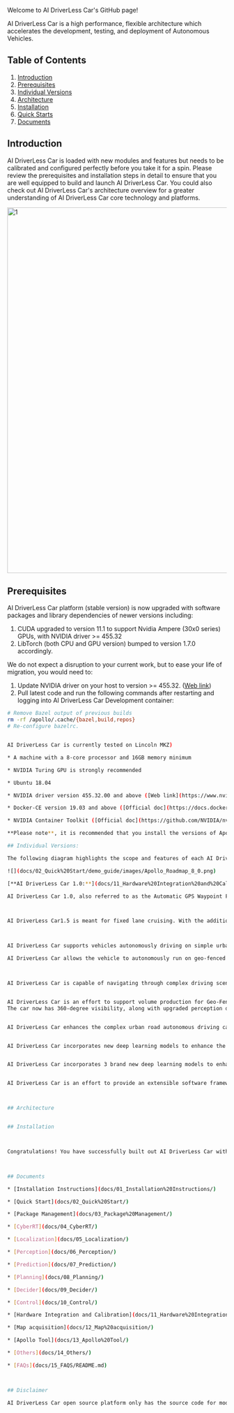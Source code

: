 

Welcome to AI DriverLess Car's GitHub page!

AI DriverLess Car is a high performance, flexible architecture which accelerates the development, testing, and deployment of Autonomous Vehicles.



## Table of Contents

1. [Introduction](#introduction)
2. [Prerequisites](#prerequisites)
3. [Individual Versions](#individual-versions)
4. [Architecture](#architecture)
5. [Installation](#installation)
6. [Quick Starts](#quick-starts)
7. [Documents](#documents)

## Introduction

AI DriverLess Car is loaded with new modules and features but needs to be calibrated and configured perfectly before you take it for a spin. Please review the prerequisites and installation steps in detail to ensure that you are well equipped to build and launch AI DriverLess Car. You could also check out AI DriverLess Car's architecture overview for a greater understanding of AI DriverLess Car core technology and platforms.

<img width="838" alt="1" src="https://user-images.githubusercontent.com/99794785/226515721-38c18137-a888-49cc-8e35-2f8ecc5077a7.png">


## Prerequisites

 AI DriverLess Car platform (stable version) is now upgraded with software packages and library dependencies of newer versions including:

1. CUDA upgraded to version 11.1 to support Nvidia Ampere (30x0 series) GPUs,
   with NVIDIA driver >= 455.32
2. LibTorch (both CPU and GPU version) bumped to version 1.7.0 accordingly.

We do not expect a disruption to your current work, but to ease your life of
migration, you would need to:

1. Update NVIDIA driver on your host to version >= 455.32.
  ([Web link](https://www.nvidia.com/Download/index.aspx?lang=en-us))
2. Pull latest code and run the following commands after restarting and
  logging into AI DriverLess Car Development container:

```bash
# Remove Bazel output of previous builds
rm -rf /apollo/.cache/{bazel,build,repos}
# Re-configure bazelrc.


AI DriverLess Car is currently tested on Lincoln MKZ)

* A machine with a 8-core processor and 16GB memory minimum

* NVIDIA Turing GPU is strongly recommended

* Ubuntu 18.04

* NVIDIA driver version 455.32.00 and above ([Web link](https://www.nvidia.com/Download/index.aspx?lang=en-us))

* Docker-CE version 19.03 and above ([Official doc](https://docs.docker.com/engine/install/ubuntu/))

* NVIDIA Container Toolkit ([Official doc](https://github.com/NVIDIA/nvidia-docker))

**Please note**, it is recommended that you install the versions of Apollo in the following order: **1.0 -> whichever version you would like to test out**. The reason behind this recommendation is that you need to confirm whether individual hardware components and modules are functioning correctly, and clear various version test cases before progressing to a higher and more capable version for your safety and the safety of those around you.

## Individual Versions:

The following diagram highlights the scope and features of each AI DriverLess Car release:

![](docs/02_Quick%20Start/demo_guide/images/Apollo_Roadmap_8_0.png)

[**AI DriverLess Car 1.0:**](docs/11_Hardware%20Integration%20and%20Calibration/%E8%BD%A6%E8%BE%86%E9%9B%86%E6%88%90/%E7%A1%AC%E4%BB%B6%E5%AE%89%E8%A3%85hardware%20installation/apollo_1_0_hardware_system_installation_guide.md)

AI DriverLess Car 1.0, also referred to as the Automatic GPS Waypoint Following, works in an enclosed venue such as a test track or parking lot. This installation is necessary to ensure that AI DriverLess Car works perfectly with your vehicle. The diagram below lists the various modules in AI DriverLess Car 1.0.



AI DriverLess Car1.5 is meant for fixed lane cruising. With the addition of LiDAR, vehicles with this version now have better perception of its surroundings and can better map its current position and plan its trajectory for safer maneuvering on its lane. Please note, the modules highlighted in Yellow are additions or upgrades for version 1.5.



AI DriverLess Car supports vehicles autonomously driving on simple urban roads. Vehicles are able to cruise on roads safely, avoid collisions with obstacles, stop at traffic lights, and change lanes if needed to reach their destination.  Please note, the modules highlighted in Red are additions or upgrades for version 2.0.

AI DriverLess Car allows the vehicle to autonomously run on geo-fenced highways with a camera for obstacle detection. Vehicles are able to maintain lane control, cruise and avoid collisions with vehicles ahead of them.



AI DriverLess Car is capable of navigating through complex driving scenarios such as residential and downtown areas. The car now has 360-degree visibility, along with upgraded perception algorithms to handle the changing conditions of urban roads, making the car more secure and aware. Scenario-based planning can navigate through complex scenarios, including unprotected turns and narrow streets often found in residential areas and roads with stop signs.


AI DriverLess Car is an effort to support volume production for Geo-Fenced Autonomous Driving.
The car now has 360-degree visibility, along with upgraded perception deep learning model to handle the changing conditions of complex road scenarios, making the car more secure and aware. Scenario-based planning has been enhanced to support additional scenarios like pull over and crossing bare intersections.


AI DriverLess Car enhances the complex urban road autonomous driving capabilities of previous Apollo releases, by introducing curb-to-curb driving support. With this new addition, AI DriverLess Car is now a leap closer to fully autonomous urban road driving. The car has complete 360-degree visibility, along with upgraded perception deep learning model and a brand new prediction model to handle the changing conditions of complex road and junction scenarios, making the car more secure and aware.


AI DriverLess Car incorporates new deep learning models to enhance the capabilities for certain modules. This version works seamlessly with new additions of data pipeline services to better serve Apollo developers. AI DriverLess Car is also the first version to integrate certain features as a demonstration of our continuous exploration and experimentation efforts towards driverless technology.


AI DriverLess Car incorporates 3 brand new deep learning models to enhance the capabilities for Perception and Prediction modules. 


AI DriverLess Car is an effort to provide an extensible software framework and complete development cycle for Autonomous Driving developer. It introduces easily-reused “Package” to organize software modules. It integrates the whole process of perception development ,by combining model training service, model deployment tool and end-to-end visual validation tool . And another 3 new deep learning models are incorporated in AI DriverLess Car for perception module. Simulation service is upgraded by integrating local simulator in Dreamview to provide powerful debug tool for PnC developer.



## Architecture


## Installation



Congratulations! You have successfully built out AI DriverLess Car without Hardware. If you do have a vehicle and hardware setup for a particular version, please pick the Quickstart guide most relevant to your setup:



## Documents

* [Installation Instructions](docs/01_Installation%20Instructions/)

* [Quick Start](docs/02_Quick%20Start/)

* [Package Management](docs/03_Package%20Management/)

* [CyberRT](docs/04_CyberRT/)

* [Localization](docs/05_Localization/)

* [Perception](docs/06_Perception/)

* [Prediction](docs/07_Prediction/)

* [Planning](docs/08_Planning/)

* [Decider](docs/09_Decider/)

* [Control](docs/10_Control/)

* [Hardware Integration and Calibration](docs/11_Hardware%20Integration%20and%20Calibration/)

* [Map acquisition](docs/12_Map%20acquisition/)

* [Apollo Tool](docs/13_Apollo%20Tool/)

* [Others](docs/14_Others/)

* [FAQs](docs/15_FAQS/README.md)



## Disclaimer

AI DriverLess Car open source platform only has the source code for models, algorithms and processes, which will be integrated with cybersecurity defense strategy in the deployment for commercialization and productization.
